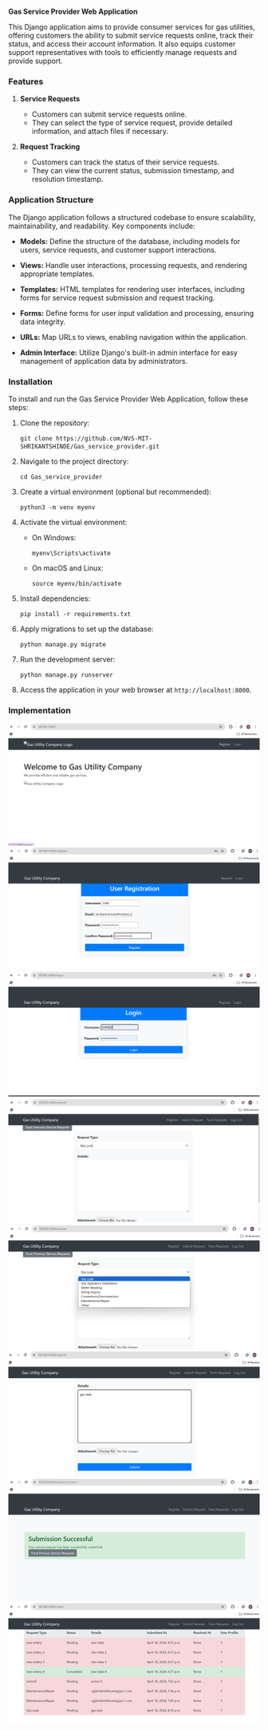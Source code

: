 **Gas Service Provider Web Application**

This Django application aims to provide consumer services for gas utilities, offering customers the ability to submit service requests online, track their status, and access their account information. It also equips customer support representatives with tools to efficiently manage requests and provide support.

### Features
1. **Service Requests**
   - Customers can submit service requests online.
   - They can select the type of service request, provide detailed information, and attach files if necessary.

2. **Request Tracking**
   - Customers can track the status of their service requests.
   - They can view the current status, submission timestamp, and resolution timestamp.

### Application Structure
The Django application follows a structured codebase to ensure scalability, maintainability, and readability. Key components include:

- **Models:** Define the structure of the database, including models for users, service requests, and customer support interactions.

- **Views:** Handle user interactions, processing requests, and rendering appropriate templates.

- **Templates:** HTML templates for rendering user interfaces, including forms for service request submission and request tracking.

- **Forms:** Define forms for user input validation and processing, ensuring data integrity.

- **URLs:** Map URLs to views, enabling navigation within the application.

- **Admin Interface:** Utilize Django's built-in admin interface for easy management of application data by administrators.

### Installation
To install and run the Gas Service Provider Web Application, follow these steps:

1. Clone the repository:
   ```
   git clone https://github.com/NVS-MIT-SHRIKANTSHINDE/Gas_service_provider.git
   ```

2. Navigate to the project directory:
   ```
   cd Gas_service_provider
   ```

3. Create a virtual environment (optional but recommended):
   ```
   python3 -m venv myenv
   ```

4. Activate the virtual environment:
   - On Windows:
     ```
     myenv\Scripts\activate
     ```
   - On macOS and Linux:
     ```
     source myenv/bin/activate
     ```

5. Install dependencies:
   ```
   pip install -r requirements.txt
   ```

6. Apply migrations to set up the database:
   ```
   python manage.py migrate
   ```

7. Run the development server:
   ```
   python manage.py runserver
   ```

8. Access the application in your web browser at `http://localhost:8000`.

### Implementation
![Screenshot 1](https://github.com/NVS-MIT-SHRIKANTSHINDE/Gas_service_provider/raw/main/web_application/images/Screenshot%202024-04-19%20014347.png)
![Screenshot 2](https://github.com/NVS-MIT-SHRIKANTSHINDE/Gas_service_provider/raw/main/web_application/images/Screenshot%202024-04-19%20014433.png)
![Screenshot 3](https://github.com/NVS-MIT-SHRIKANTSHINDE/Gas_service_provider/raw/main/web_application/images/Screenshot%202024-04-19%20014452.png)
![Screenshot 4](https://github.com/NVS-MIT-SHRIKANTSHINDE/Gas_service_provider/raw/main/web_application/images/Screenshot%202024-04-19%20014516.png)
![Screenshot 5](https://github.com/NVS-MIT-SHRIKANTSHINDE/Gas_service_provider/raw/main/web_application/images/Screenshot%202024-04-19%20014529.png)
![Screenshot 6](https://github.com/NVS-MIT-SHRIKANTSHINDE/Gas_service_provider/raw/main/web_application/images/Screenshot%202024-04-19%20014603.png)
![Screenshot 7](https://github.com/NVS-MIT-SHRIKANTSHINDE/Gas_service_provider/raw/main/web_application/images/Screenshot%202024-04-19%20014638.png)
![Screenshot 8](https://github.com/NVS-MIT-SHRIKANTSHINDE/Gas_service_provider/raw/main/web_application/images/Screenshot%202024-04-19%20014704.png)

